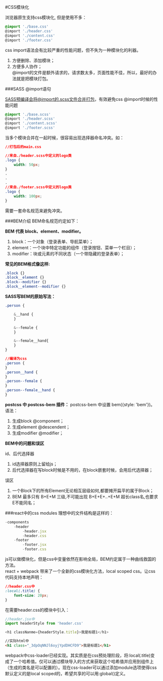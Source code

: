 #CSS模块化


浏览器原生支持css模块化, 但是使用不多：
```css
@import './base.css'
@import './header.css'
@import './content.css'
@import './footer.css'
```
css import语法会有比较严重的性能问题，但不失为一种模块化的利器。  
1. 方便删除、添加模块；  
2. 方便多人协作；  
@import的文件是额外请求的，请求数太多，页面性能不佳，所以，最好的办法就是把模块打包。

###SASS @import语句

SASS预编译会将@import的.scss文件合并打包，有效避免css @import时候的性能问题
```css
@import './base.scss'
@import './header.scss'
@import './content.scss'
@import './footer.scss'
```
当多个模块合并在一起时候，很容易出现选择器命名冲突。如：
```css
//打包后的main.css

//来自./header.scss中定义的logo类
.logo {
	width: 50px;
}
.
.
.
//来自./footer.scss中定义的logo类
.logo {
	width: 100px;
}
```
需要一套命名规范来避免冲突。

###BEM介绍
BEM命名规范约定如下：

**BEM 代表 block、element、modifier。**  
1. block：一个对象（登录表单、导航菜单）；  
2. element：一个块中特定功能的组件（登录按钮、菜单一个栏目）；  
3. modifier：块或元素的不同状态（一个带隐藏的登录表单）； 

**常见的BEM格式像这样:**  
```css
.block {}  
.block__element {}  
.block--modifier {}  
.block__element--modifier {}
```
**SASS写BEM的原始写法：**
```css
.person {

	&__hand {
	}

	&--female {
 	}

 	&--female__hand{
 	}
}
```

```css
//编译为css
.person {
}
.person__hand {
}
.person--female {
}
.person--female__hand {
}
```
**postcss 中 postcss-bem 插件：**
postcss-bem 中设置 bem({style: 'bem'})。语法：  
1. 生成block @component；  
2. 生成element @descendent；  
3. 生成modifier @modifier；  

**BEM中的问题和误区**  

id、后代选择器   
1. id选择器原则上留给js；  
2. 后代选择器在写block时候是不用的，在block嵌套时候，会用后代选择器；   
  
误区    
1. 一个Block下的所有Element无论相互层级如何,都要摊开扁平的属于Block；  
2. BEM 最多只有 B+E+M 三级,不可能出现 B+E+E+..+E+M 超长class名,也要求E不能同名；  
  
###react中的css modules
理想中的文件结构是这样的：
```javascript
-components
	-header
		-header.jsx
		-header.css
	-footer
		-footer.jsx
		-footer.css
```
js可以做模块化，但是css中变量依然在影响全局，BEM约定属于一种曲线救国的方法。   
react + webpack 带来了一个全新的css模块化方法，local scoped css。让css代码支持本地声明：
```css
//header.css中
:local(.title) {
	font-size: 20px;
}
```
在需要header.css的模块中引入：

```javascript
//header.jsx中
import headerStyle from 'header.css'

<h1 classNanme={headerStyle.title}>我是标题1</h1>
```
```html
//实际html中
<h1 class="_3dpOqNNJl6oyjYpdDHCFD9">我是标题1</h1>
```
webpack中css-loader已经实现。其实质是在css预处理阶段，将:local(.title)变成了一个哈希值。仅可以通过模块导入的方式来获取这个哈希值并应用到组件上（生成的类名是可以配置的）。现在css-loader可以通过添加module选项使得css默认定义的是local scoped的，希望共享的可以用:global()定义。
